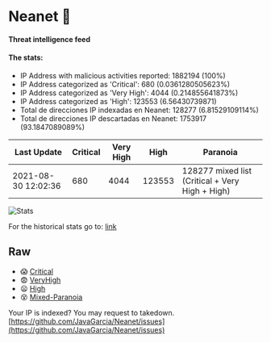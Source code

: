 # Neanet :hocho:
#### Threat intelligence feed
#### The stats:

- IP Address with malicious activities reported: 1882194 (100%)
- IP Address categorized as 'Critical':  680 (0.0361280505623%)
- IP Address categorized as 'Very High':  4044 (0.214855641873%)
- IP Address categorized as 'High':  123553 (6.56430739871)
- Total de direcciones IP indexadas en Neanet:  128277 (6.81529109114%)
- Total de direcciones IP descartadas en Neanet:  1753917 (93.1847089089%)

| Last Update | Critical | Very High | High | Paranoia |
| --- | --- | --- | --- | --- |
| 2021-08-30 12:02:36 | 680 | 4044 | 123553 | 128277 mixed list (Critical + Very High + High)|

![Stats](https://docs.google.com/spreadsheets/d/e/2PACX-1vSnaNMIXVabIpDJjufMlzH7poXnshF3mgd8Is1g9ytUEzVsP5my4Trn8f-xkoLLQ38xpL3HtmUexLo6/pubchart?oid=501124687&format=image)

For the historical stats go to: [link](/stats.csv)
## Raw
- :scream: [Critical](https://raw.githubusercontent.com/JavaGarcia/Neanet/master/blacklists/neanet_critical.txt)
- :fearful: [VeryHigh](https://raw.githubusercontent.com/JavaGarcia/Neanet/master/blacklists/neanet_veryHigh.txtt)
- :frowning: [High](https://raw.githubusercontent.com/JavaGarcia/Neanet/master/blacklists/neanet_high.txt)
- :dizzy_face: [Mixed-Paranoia](https://raw.githubusercontent.com/JavaGarcia/Neanet/master/blacklists/neanet_all.txt)


Your IP is indexed? You may request to takedown. [https://github.com/JavaGarcia/Neanet/issues](https://github.com/JavaGarcia/Neanet/issues)




































































































































































































































































































































































































































































































































































































































































































































































































































































































































































































































































































































































































































































































































































































































































































































































































































































































































































































































































































































































































































































































































































































































































































































































































































































































































































































































































































































































































































































































































































































































































































































































































































































































































































































































































































































































































































































































































































































































































































































































































































































































































































































































































































































































































































































































































































































































































































































































































































































































































































































































































































































































































































































































































































































































































































































































































































































































































































































































































































































































































































































































































































































































































































































































































































































































































































































































































































































































































































































































































































































































































































































































































































































































































































































































































































































































































































































































































































































































































































































































































































































































































































































































































































































































































































































































































































































